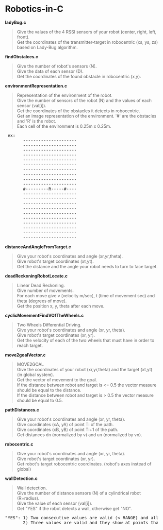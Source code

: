 # Robotics-in-C

**ladyBug.c**
>Give the values of the 4 RSSI sensors of your robot (center, right, left, front).\
>Get the coordinates of the transmitter-target in robocentric (xs, ys, zs) based on Lady-Bug algorithm.

**findObstalces.c**
>Give the number of robot's sensors (N).\
>Give the data of each sensor (D).\
>Get the coordinates of the found obstacle in robocentric (x,y).

**environmentRepresentation.c**
>Representation of the environment of the robot.\
>Give the number of sensors of the robot (N) and the values of each sensor (val[i]).\
>Get the coordinates of the obstacles it detects in robocentric.\
>Get an image representation of the environment. '#' are the obstacles and 'R' is the robot.\
>Each cell of the environment is 0.25m x 0.25m.
<pre>
 ex:
       ---------------------
       ---------------------
       ---------------------
       ---------------------
       ---------------------
       ---------------------
       ---------------------
       ---------------------
       ---------------------
       ---------------------
       #---------R-----#----
       ---------------------
       ---------------------
       ---------------------
       ---------------------
       ---------------------
       ---------------------
       ---------------------
       ---------------------
       ---------------------
       ---------------------
</pre>

**distanceAndAngleFromTarget.c**
>Give your robot's coordinates and angle (xr,yr,theta).\
>Give robot's target coordinates (xt,yt).\
>Get the distance and the angle your robot needs to turn to face target.

**deadReckoningRobotLocate.c**
>Linear Dead Reckoning.\
>Give number of movements.\
>For each move give v (velocity m/sec), t (time of movement sec) and theta (degrees of move).\
>Get the position x, y, theta after each move.

**cyclicMovementFindVOfTheWheels.c**
>Two Wheels Differential Driving.\
>Give your robot's coordinates and angle (xr, yr, theta).\
>Give robot's target coordinates (xr, yr).\
>Get the velocity of each of the two wheels that must have in order to reach target.

**move2goalVector.c**
>MOVE2GOAL\
>Give the coordinates of your robot (xr,yr,theta) and the target (xt,yt) (in global system).\
>Get the vector of movement to the goal.\
>If the distance between robot and target is <= 0.5 the vector measure should be equal to the distance.\
>If the distance between robot and target is > 0.5 the vector measure should be equal to 0.5.

**pathDistances.c**
>Give your robot's coordinates and angle (xr, yr, theta).\
>Give coordinates (xA, yA) of point Ti of the path.\
>Give coordinates (xB, yB) of point Ti+1 of the path.\
>Get distances dn (normalized by v) and un (normalized by vn).

**robocentric.c**
>Give your robot's coordinates and angle (xr, yr, theta).\
>Give robot's target coordinates (xr, yr).\
>Get robot's target robocentric coordinates. (robot's axes instead of global)

**wallDetection.c**
>Wall detection.\
>Give the number of distance sensors (N) of a cylindrical robot (R=radius).\
>Give the value of each sensor (val[i]).\
>Get "YES" if the robot detects a wall, otherwise get "NO".
<pre>
"YES": 1) Two consecutive values are valid (< RANGE) and all the others are invalid (>= RANGE).
       2) Three values are valid and they show at points that are in the same line (Collinear).
</pre>

 
